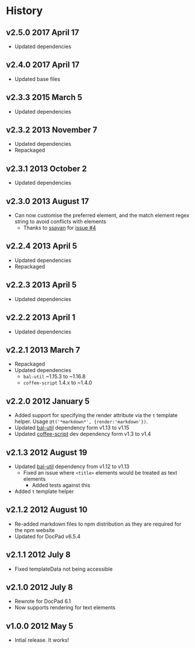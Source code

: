 # History

## v2.5.0 2017 April 17
- Updated dependencies

## v2.4.0 2017 April 17
- Updated base files

## v2.3.3 2015 March 5
- Updated dependencies

## v2.3.2 2013 November 7
- Updated dependencies
- Repackaged

## v2.3.1 2013 October 2
- Updated dependencies

## v2.3.0 2013 August 17
- Can now customise the preferred element, and the match element regex string to avoid conflicts with elements
	- Thanks to [ssayan](https://github.com/ssayan) for [issue #4](https://github.com/docpad/docpad-plugin-text/issues/4)

## v2.2.4 2013 April 5
- Updated dependencies
- Repackaged

## v2.2.3 2013 April 5
- Updated dependencies

## v2.2.2 2013 April 1
- Updated dependencies

## v2.2.1 2013 March 7
- Repackaged
- Updated dependencies
	-  `bal-util` ~1.15.3 to ~1.16.8
	-  `coffee-script` 1.4.x to ~1.4.0

## v2.2.0 2012 January 5
- Added support for specifying the render attribute via the `t` template helper. Usage `@t('*markdown*', {render:'markdown'})`.
- Updated [bal-util](https://github.com/bevry/) dependency form v1.13 to v1.15
- Updated [coffee-script](http://coffeescript.org/) dev dependency form v1.3 to v1.4

## v2.1.3 2012 August 19
- Updated [bal-util](https://github.com/balupton/bal-util) dependency from v1.12 to v1.13
	- Fixed an issue where `<title>` elements would be treated as text elements
		- Added tests against this
- Added `t` template helper

## v2.1.2 2012 August 10
- Re-added markdown files to npm distribution as they are required for the npm website
- Updated for DocPad v6.5.4

## v2.1.1 2012 July 8
- Fixed templateData not being accessible

## v2.1.0 2012 July 8
- Rewrote for DocPad 6.1
- Now supports rendering for text elements

## v1.0.0 2012 May 5
- Intial release. It works!
